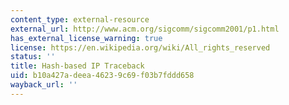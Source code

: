 ```yaml
---
content_type: external-resource
external_url: http://www.acm.org/sigcomm/sigcomm2001/p1.html
has_external_license_warning: true
license: https://en.wikipedia.org/wiki/All_rights_reserved
status: ''
title: Hash-based IP Traceback
uid: b10a427a-deea-4623-9c69-f03b7fddd658
wayback_url: ''
---
```

